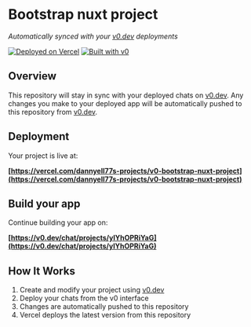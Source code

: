 # Bootstrap nuxt project

*Automatically synced with your [v0.dev](https://v0.dev) deployments*

[![Deployed on Vercel](https://img.shields.io/badge/Deployed%20on-Vercel-black?style=for-the-badge&logo=vercel)](https://vercel.com/dannyell77s-projects/v0-bootstrap-nuxt-project)
[![Built with v0](https://img.shields.io/badge/Built%20with-v0.dev-black?style=for-the-badge)](https://v0.dev/chat/projects/ylYhOPRiYaG)

## Overview

This repository will stay in sync with your deployed chats on [v0.dev](https://v0.dev).
Any changes you make to your deployed app will be automatically pushed to this repository from [v0.dev](https://v0.dev).

## Deployment

Your project is live at:

**[https://vercel.com/dannyell77s-projects/v0-bootstrap-nuxt-project](https://vercel.com/dannyell77s-projects/v0-bootstrap-nuxt-project)**

## Build your app

Continue building your app on:

**[https://v0.dev/chat/projects/ylYhOPRiYaG](https://v0.dev/chat/projects/ylYhOPRiYaG)**

## How It Works

1. Create and modify your project using [v0.dev](https://v0.dev)
2. Deploy your chats from the v0 interface
3. Changes are automatically pushed to this repository
4. Vercel deploys the latest version from this repository